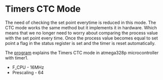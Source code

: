 # Timers CTC Mode 

The need of checking the set point everytime is reduced in this mode. The CTC mode works the same method but it implements it in hardware. Which means that we no longer need to worry about comparing the process value with the set point every time. Once the process value becomes equal to set point a flag in the status register is set and the timer is reset automatically.

The [program](https://github.com/Rakee003/BareMetalProgramming/blob/main/AVR_Timers/TIMERS_CTC_Mode/TIMERS_CTC_Mode/main.c) explains the Timers CTC mode in atmega328p microcontroller with timer1.
* F_CPU - 16MHz
* Prescaling - 64
